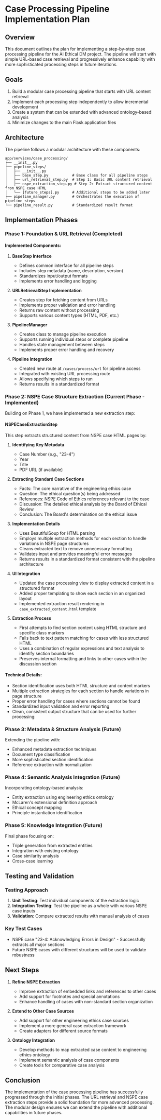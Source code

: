 # Case Processing Pipeline Implementation Plan

## Overview

This document outlines the plan for implementing a step-by-step case processing pipeline for the AI Ethical DM project. The pipeline will start with simple URL-based case retrieval and progressively enhance capability with more sophisticated processing steps in future iterations.

## Goals

1. Build a modular case processing pipeline that starts with URL content retrieval
2. Implement each processing step independently to allow incremental development
3. Create a system that can be extended with advanced ontology-based analysis
4. Minimize changes to the main Flask application files

## Architecture

The pipeline follows a modular architecture with these components:

```
app/services/case_processing/
├── __init__.py
├── pipeline_steps/
│   ├── __init__.py
│   ├── base_step.py           # Base class for all pipeline steps
│   ├── url_retrieval_step.py  # Step 1: Basic URL content retrieval
│   ├── nspe_extraction_step.py # Step 2: Extract structured content from NSPE case HTML
│   └── [future_steps].py      # Additional steps to be added later
├── pipeline_manager.py        # Orchestrates the execution of pipeline steps
└── pipeline_result.py         # Standardized result format
```

## Implementation Phases

### Phase 1: Foundation & URL Retrieval (Completed)

#### Implemented Components:

1. **BaseStep Interface**
   - Defines common interface for all pipeline steps
   - Includes step metadata (name, description, version)
   - Standardizes input/output formats
   - Implements error handling and logging

2. **URLRetrievalStep Implementation**
   - Creates step for fetching content from URLs
   - Implements proper validation and error handling
   - Returns raw content without processing
   - Supports various content types (HTML, PDF, etc.)

3. **PipelineManager**
   - Creates class to manage pipeline execution
   - Supports running individual steps or complete pipeline
   - Handles state management between steps
   - Implements proper error handling and recovery

4. **Pipeline Integration**
   - Created new route at `/cases/process/url` for pipeline access
   - Integrated with existing URL processing route
   - Allows specifying which steps to run
   - Returns results in a standardized format

### Phase 2: NSPE Case Structure Extraction (Current Phase - Implemented)

Building on Phase 1, we have implemented a new extraction step:

#### NSPECaseExtractionStep

This step extracts structured content from NSPE case HTML pages by:

1. **Identifying Key Metadata**
   - Case Number (e.g., "23-4")
   - Year
   - Title
   - PDF URL (if available)

2. **Extracting Standard Case Sections**
   - Facts: The core narrative of the engineering ethics case
   - Question: The ethical question(s) being addressed
   - References: NSPE Code of Ethics references relevant to the case
   - Discussion: The detailed ethical analysis by the Board of Ethical Review
   - Conclusion: The Board's determination on the ethical issue

3. **Implementation Details**
   - Uses BeautifulSoup for HTML parsing
   - Employs multiple extraction methods for each section to handle variations in NSPE page structures
   - Cleans extracted text to remove unnecessary formatting
   - Validates input and provides meaningful error messages
   - Returns results in a standardized format consistent with the pipeline architecture

4. **UI Integration**
   - Updated the case processing view to display extracted content in a structured format
   - Added proper templating to show each section in an organized layout
   - Implemented extraction result rendering in `case_extracted_content.html` template

5. **Extraction Process**
   - First attempts to find section content using HTML structure and specific class markers
   - Falls back to text pattern matching for cases with less structured HTML
   - Uses a combination of regular expressions and text analysis to identify section boundaries
   - Preserves internal formatting and links to other cases within the discussion section

#### Technical Details:

- Section identification uses both HTML structure and content markers
- Multiple extraction strategies for each section to handle variations in page structure
- Proper error handling for cases where sections cannot be found
- Standardized input validation and error reporting
- Clean, consistent output structure that can be used for further processing

### Phase 3: Metadata & Structure Analysis (Future)

Extending the pipeline with:
- Enhanced metadata extraction techniques
- Document type classification
- More sophisticated section identification
- Reference extraction with normalization

### Phase 4: Semantic Analysis Integration (Future)

Incorporating ontology-based analysis:
- Entity extraction using engineering ethics ontology
- McLaren's extensional definition approach
- Ethical concept mapping
- Principle instantiation identification

### Phase 5: Knowledge Integration (Future)

Final phase focusing on:
- Triple generation from extracted entities
- Integration with existing ontology
- Case similarity analysis
- Cross-case learning

## Testing and Validation

### Testing Approach
1. **Unit Testing**: Test individual components of the extraction logic
2. **Integration Testing**: Test the pipeline as a whole with various NSPE case inputs
3. **Validation**: Compare extracted results with manual analysis of cases

### Key Test Cases
- NSPE case "23-4: Acknowledging Errors in Design" - Successfully extracts all major sections
- Future NSPE cases with different structures will be used to validate robustness

## Next Steps

1. **Refine NSPE Extraction**
   - Improve extraction of embedded links and references to other cases
   - Add support for footnotes and special annotations
   - Enhance handling of cases with non-standard section organization

2. **Extend to Other Case Sources**
   - Add support for other engineering ethics case sources
   - Implement a more general case extraction framework
   - Create adapters for different source formats

3. **Ontology Integration**
   - Develop methods to map extracted case content to engineering ethics ontology
   - Implement semantic analysis of case components
   - Create tools for comparative case analysis

## Conclusion

The implementation of the case processing pipeline has successfully progressed through the initial phases. The URL retrieval and NSPE case extraction steps provide a solid foundation for more advanced processing. The modular design ensures we can extend the pipeline with additional capabilities in future phases.
